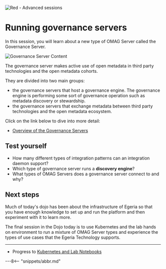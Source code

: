 <!-- SPDX-License-Identifier: CC-BY-4.0 -->
<!-- Copyright Contributors to the ODPi Egeria project 2020. -->

![Red - Advanced sessions](egeria-dojo-session-coding-red-advanced-session.png)

# Running governance servers

In this session, you will learn about a new type of OMAG Server called the Governance Server.

![Governance Server Content](egeria-dojo-day-1-3-3-2-running-governance-servers.png)

The governance server makes active use of open metadata in third party technologies and the open metadata cohorts.

They are divided into two main groups:
* the governance servers that host a governance engine. 
The governance engine is performing some sort of governance operation such as metadata discovery or stewardship.
* the governance servers that exchange metadata between third party technologies and the open metadata ecosystem.

Click on the link below to dive into more detail:

* [Overview of the Governance Servers](./concepts/omag-server)

## Test yourself

* How many different types of integration patterns can an integration daemon support?
* Which type of governance server runs a **discovery engine**?
* What types of OMAG Servers does a governance server connect to and why?

## Next steps

Much of today's dojo has been about the infrastructure of Egeria so that you have enough knowledge to set up and
run the platform and then experiment with it to learn more.
 
The final session in the Dojo today is to use Kubernetes and the lab hands on environment
to run a mixture of OMAG Server types and experience the types of use cases that the Egeria
Technology supports.

----
* Progress to [Kubernetes and Lab Notebooks](egeria-dojo-day-1-3-3-3-kubernetes-and-labs.md)

---8<-- "snippets/abbr.md"